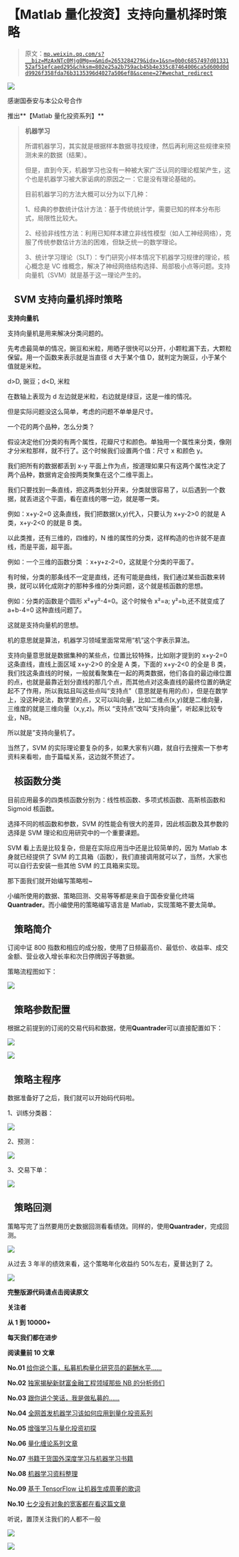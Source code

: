 # 【Matlab 量化投资】支持向量机择时策略

> 原文：[`mp.weixin.qq.com/s?__biz=MzAxNTc0Mjg0Mg==&mid=2653284279&idx=1&sn=0b0c6857497d0133152af51efcaed295&chksm=802e25a2b759acb45b4e335c87464006ca5d600d0dd9926f358fda76b3135396d4027a506ef8&scene=27#wechat_redirect`](http://mp.weixin.qq.com/s?__biz=MzAxNTc0Mjg0Mg==&mid=2653284279&idx=1&sn=0b0c6857497d0133152af51efcaed295&chksm=802e25a2b759acb45b4e335c87464006ca5d600d0dd9926f358fda76b3135396d4027a506ef8&scene=27#wechat_redirect)

![](img/cb3bd660442e6bc134fbecf2477c43d1.png)

感谢国泰安与本公众号合作

推出**【Matlab 量化投资系列】**

> **机器学习**
> 
> 所谓机器学习，其实就是根据样本数据寻找规律，然后再利用这些规律来预测未来的数据（结果）。
> 
> 但是，直到今天，机器学习也没有一种被大家广泛认同的理论框架产生，这个也是机器学习被大家诟病的原因之一：它是没有理论基础的。
> 
> 目前机器学习的方法大概可以分为以下几种：
> 
> 1、经典的参数统计估计方法：基于传统统计学，需要已知的样本分布形式，局限性比较大。
> 
> 2、经验非线性方法：利用已知样本建立非线性模型（如人工神经网络），克服了传统参数估计方法的困难，但缺乏统一的数学理论。
> 
> 3、统计学习理论（SLT）：专门研究小样本情况下机器学习规律的理论，核心概念是 VC 维概念，解决了神经网络结构选择、局部极小点等问题。支持向量机（SVM）就是基于这一理论产生的。

##    **SVM 支持向量机择时策略**

**支持向量机**

支持向量机是用来解决分类问题的。

先考虑最简单的情况，豌豆和米粒，用晒子很快可以分开，小颗粒漏下去，大颗粒保留。用一个函数来表示就是当直径 d 大于某个值 D，就判定为豌豆，小于某个值就是米粒。

d>D, 豌豆；d<D, 米粒

在数轴上表现为 d 左边就是米粒，右边就是绿豆，这是一维的情况。

但是实际问题没这么简单，考虑的问题不单单是尺寸。

一个花的两个品种，怎么分类？

假设决定他们分类的有两个属性，花瓣尺寸和颜色。单独用一个属性来分类，像刚才分米粒那样，就不行了。这个时候我们设置两个值：尺寸 x 和颜色 y。

我们把所有的数据都丢到 x-y 平面上作为点，按道理如果只有这两个属性决定了两个品种，数据肯定会按两类聚集在这个二维平面上。

我们只要找到一条直线，把这两类划分开来，分类就很容易了，以后遇到一个数据，就丢进这个平面，看在直线的哪一边，就是哪一类。

例如：x+y-2=0 这条直线，我们把数据(x,y)代入，只要认为 x+y-2>0 的就是 A 类，x+y-2<0 的就是 B 类。

以此类推，还有三维的，四维的，N 维的属性的分类，这样构造的也许就不是直线，而是平面，超平面。

例如：一个三维的函数分类 ：x+y+z-2=0，这就是个分类的平面了。

有时候，分类的那条线不一定是直线，还有可能是曲线，我们通过某些函数来转换，就可以转化成刚才的那种多维的分类问题，这个就是核函数的思想。

例如：分类的函数是个圆形 x²+y²-4=0。这个时候令 x²=a; y²=b,还不就变成了 a+b-4=0 这种直线问题了。

这就是支持向量机的思想。

机的意思就是算法，机器学习领域里面常常用“机”这个字表示算法。

支持向量意思就是数据集种的某些点，位置比较特殊，比如刚才提到的 x+y-2=0 这条直线，直线上面区域 x+y-2>0 的全是 A 类，下面的 x+y-2<0 的全是 B 类，我们找这条直线的时候，一般就看聚集在一起的两类数据，他们各自的最边缘位置的点，也就是最靠近划分直线的那几个点，而其他点对这条直线的最终位置的确定起不了作用，所以我姑且叫这些点叫“支持点”（意思就是有用的点），但是在数学上，没这种说法，数学里的点，又可以叫向量，比如二维点(x,y)就是二维向量，三维度的就是三维向量（x,y,z)。所以 “支持点”改叫“支持向量”，听起来比较专业，NB。

所以就是”支持向量机了。

当然了，SVM 的实际理论要复杂的多，如果大家有兴趣，就自行去搜索一下参考资料来看啦，由于篇幅关系，这边就不赘述了。

##    **核函数分类**

目前应用最多的四类核函数分别为：线性核函数、多项式核函数、高斯核函数和 Sigmoid 核函数。

选择不同的核函数和参数，SVM 的性能会有很大的差异，因此核函数及其参数的选择是 SVM 理论和应用研究中的一个重要课题。

SVM 看上去是比较复杂，但是在实际应用当中还是比较简单的，因为 Matlab 本身就已经提供了 SVM 的工具箱（函数），我们直接调用就可以了，当然，大家也可以自行去安装一些其他 SVM 的工具箱来实现。

那下面我们就开始编写策略啦~

小编所使用的数据、策略回测、交易等等都是来自于国泰安量化终端**Quantrader**。而小编使用的策略编写语言是 Matlab，实现策略不要太简单。

##    **策略简介**

订阅中证 800 指数和相应的成分股，使用了日频最高价、最低价、收益率、成交金额、营业收入增长率和次日停牌因子等数据。

策略流程图如下：

![](img/335943548c383cd2c7b6a0bb3b4de4ca.png)

##    **策略参数配置**

根据之前提到的订阅的交易代码和数据，使用**Quantrader**可以直接配置如下：

![](img/6deebb44c597e59fb2026606c0d24517.png)

![](img/109b93cb1abda471179b960f8966bcbd.png)

##    **策略主程序**

数据准备好了之后，我们就可以开始码代码啦。

1、训练分类器：

![](img/1b72cb3f9e91c70d152139a4667e52a2.png)

2、预测：

![](img/082fc10770c49968d91fa65534d615dc.png)

3、交易下单：

![](img/06b0dc617583350eb472c52b61fce798.png)

##    **策略回测**

策略写完了当然要用历史数据回测看看绩效。同样的，使用**Quantrader**，完成回测。

![](img/ff8f296481ce83247019bc2c2680135c.png)

从过去 3 年半的绩效来看，这个策略年化收益约 50%左右，夏普达到了 2。

![](img/0871e7dffd4c3ec582d5992a609cf56f.png)

**完整版源代码请点击阅读原文**

**关注者**

**从 1 到 10000+**

**每天我们都在进步**

**阅读量前 10 文章**

**No.01** [给你说个事，私募机构量化研究员的薪酬水平……](http://mp.weixin.qq.com/s?__biz=MzAxNTc0Mjg0Mg==&mid=2653284109&idx=1&sn=00908f6ab13f3cd3e5214706316ac84e&chksm=802e2518b759ac0e516e5cc6e9b5f62dd22853203ba8298f5f681139a9cc0a45c1cdfa9c421e&scene=21#wechat_redirect)

**No.02** [独家揭秘新财富金融工程领域那些 NB 的分析师们](http://mp.weixin.qq.com/s?__biz=MzAxNTc0Mjg0Mg==&mid=2653284026&idx=1&sn=ed8bb9ceca543eaa620c284ad4e374ce&chksm=802e24afb759adb99e6cee24f26e063fb7f43855349b8142d06b4c766fee16f1df5676a0dd74&scene=21#wechat_redirect)

**No.03** [跟你讲个笑话，我是做私募的……](http://mp.weixin.qq.com/s?__biz=MzAxNTc0Mjg0Mg==&mid=2653283777&idx=1&sn=252e295b1a788da1aaadf39c2ef959ee&scene=21#wechat_redirect)

**No.04** [全网首发机器学习该如何应用到量化投资系列](http://mp.weixin.qq.com/s?__biz=MzAxNTc0Mjg0Mg==&mid=2653283935&idx=1&sn=56e84e986f278403d8840387c615a2a7&chksm=802e244ab759ad5c43720a7960567d215970877250ca72534016bf53a021c73f83665068639d&scene=21#wechat_redirect)

**No.05**  [增强学习与量化投资初探](http://mp.weixin.qq.com/s?__biz=MzAxNTc0Mjg0Mg==&mid=2653283440&idx=1&sn=e5dc6e12f7b28b5ede13bd582b59b73c&scene=21#wechat_redirect)

**No.06**  [量化缠论系列文章](http://mp.weixin.qq.com/s?__biz=MzAxNTc0Mjg0Mg==&mid=2653283801&idx=1&sn=0a05bb0247535a118183be2b917c56b4&scene=21#wechat_redirect)

**No.07**  [书籍干货国外深度学习与机器学习书籍](http://mp.weixin.qq.com/s?__biz=MzAxNTc0Mjg0Mg==&mid=2653283143&idx=1&sn=2316c1a067239aa007196cc8cb2e6c5b&scene=21#wechat_redirect)

**No.08**  [机器学习资料整理](http://mp.weixin.qq.com/s?__biz=MzAxNTc0Mjg0Mg==&mid=2653282920&idx=1&sn=6faa96116c590c75d92569351f987e52&scene=21#wechat_redirect)

**No.09** [基于 TensorFlow 让机器生成周董的歌词](http://mp.weixin.qq.com/s?__biz=MzAxNTc0Mjg0Mg==&mid=2653284269&idx=1&sn=4355bf8736fd140f8c10bef2fd32755c&chksm=802e25b8b759acaee2f1f031ad49e41f4e194ad9b966dd079bfec8fa7b9d3731e10d21f0ef4f&scene=21#wechat_redirect)

**No.10** [七夕没有对象的宽客都在看这篇文章](http://mp.weixin.qq.com/s?__biz=MzAxNTc0Mjg0Mg==&mid=2653283478&idx=1&sn=aa061849c61ee84eedda3ac9d0c74ec5&scene=21#wechat_redirect)

听说，置顶关注我们的人都不一般

![](img/74c285b465d1c5684165b6d5f0ebcd06.png)

**![](img/40429cd849aaf6f87544f9c00f4f92ad.png)**